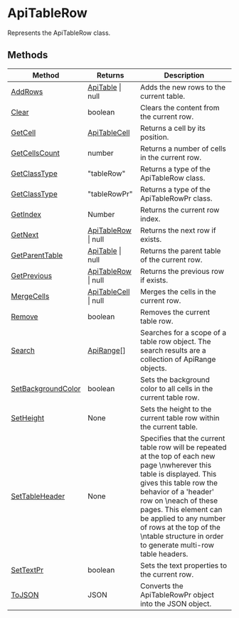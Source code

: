 # ApiTableRow

Represents the ApiTableRow class.


## Methods

| Method | Returns | Description |
| ------ | ------- | ----------- |
| [AddRows](./Methods/AddRows.md) | [ApiTable](../ApiTable/ApiTable.md) \| null | Adds the new rows to the current table. |
| [Clear](./Methods/Clear.md) | boolean | Clears the content from the current row. |
| [GetCell](./Methods/GetCell.md) | [ApiTableCell](../ApiTableCell/ApiTableCell.md) | Returns a cell by its position. |
| [GetCellsCount](./Methods/GetCellsCount.md) | number | Returns a number of cells in the current row. |
| [GetClassType](./Methods/GetClassType.md) | "tableRow" | Returns a type of the ApiTableRow class. |
| [GetClassType](./Methods/GetClassType.md) | "tableRowPr" | Returns a type of the ApiTableRowPr class. |
| [GetIndex](./Methods/GetIndex.md) | Number | Returns the current row index. |
| [GetNext](./Methods/GetNext.md) | [ApiTableRow](../ApiTableRow/ApiTableRow.md) \| null | Returns the next row if exists. |
| [GetParentTable](./Methods/GetParentTable.md) | [ApiTable](../ApiTable/ApiTable.md) \| null | Returns the parent table of the current row. |
| [GetPrevious](./Methods/GetPrevious.md) | [ApiTableRow](../ApiTableRow/ApiTableRow.md) \| null | Returns the previous row if exists. |
| [MergeCells](./Methods/MergeCells.md) | [ApiTableCell](../ApiTableCell/ApiTableCell.md) \| null | Merges the cells in the current row. |
| [Remove](./Methods/Remove.md) | boolean | Removes the current table row. |
| [Search](./Methods/Search.md) | [ApiRange](../ApiRange/ApiRange.md)[] | Searches for a scope of a table row object. The search results are a collection of ApiRange objects. |
| [SetBackgroundColor](./Methods/SetBackgroundColor.md) | boolean | Sets the background color to all cells in the current table row. |
| [SetHeight](./Methods/SetHeight.md) | None | Sets the height to the current table row within the current table. |
| [SetTableHeader](./Methods/SetTableHeader.md) | None | Specifies that the current table row will be repeated at the top of each new page \nwherever this table is displayed. This gives this table row the behavior of a 'header' row on \neach of these pages. This element can be applied to any number of rows at the top of the \ntable structure in order to generate multi-row table headers. |
| [SetTextPr](./Methods/SetTextPr.md) | boolean | Sets the text properties to the current row. |
| [ToJSON](./Methods/ToJSON.md) | JSON | Converts the ApiTableRowPr object into the JSON object. |
